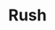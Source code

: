 ---
title: "Rush"
summary: "Canadian heavy progressive rock trio, formed in 1968 in Toronto, Canada. Disbanded in 2018. Rush retired from touring after the R40 tour when announced he would retire due to health reasons. In January 2018, said in an interview that Rush's career had come to an end. On January 7, 2020, after a three-year illness, Neil Ellwood Peart died of glioblastoma at age 67, his passing was officially announced on January 10, 2020."
image: "rush.jpg"
apple_music_artist_url: "None"
wikipedia_url: "none"
---